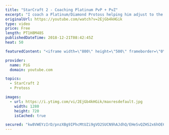 ```yaml
---
title: "StarCraft 2 - Coaching Platinum PvP + PvZ"
excerpt: "I coach a Platinum/Diamond Protoss helping him adjust to the new patch -- Watch live at https://www.twitch.tv/x5_pig"
originalUrl: https://youtube.com/watch?v=2EjGb4kHGik
type: video
price: Free
length: PT1H8M48S
publishedDateTime: 2018-12-21T08:42:45Z
heat: 50

featuredContent: "<iframe width=\"800\" height=\"500\" frameborder=\"0\" src=\"https://www.youtube.com/embed/2EjGb4kHGik\" allow=\"accelerometer; autoplay; encrypted-media; gyroscope; picture-in-picture\" allowfullscreen></iframe>"

provider:
  name: PiG
  domain: youtube.com

topics:
  - StarCraft 2
  - Protoss

images:
  - url: https://i.ytimg.com/vi/2EjGb4kHGik/maxresdefault.jpg
    width: 1280
    height: 720
    isCached: true

secured: "kw8VWEYzIrD/pnzXBg9IPhcMtUZi9gVO2SUCN9hAJdhQ/EHeSvQZHS2x6hOE66Y/GldQhpspF4b13GJuecrlPLYYcVMAOugd63mlY73pi7e6HP/uMCK+DP0e1eqWPFZZwWw87PJHRcFImwwxl/gfbOHUr/N2BRxff29JOjWIjE//MigvVGhN8hkVK8QUPxX4lN8JAszgz62kS2U6/cBp+IjgK7XQwQwO1LmVFXXnrUrFmB/iFvVUNmJYyFA4uSc0nhSDLJPEhM7sMziL5Rd8mkeWE0Sc6ZcxH38EbcaWaoErZI0bSL+A9w7N7YqBF7bLWGzjjfgSMWBQcFDOrNBr9MuDZ19t5zXvVvSU9T3oYdEx60BElMvInI6I1OoG3zpWKg7T0hno3JVV0c7e2O5KsRS0XGnKrje+xOBHeakytO0=;22/MCv2m3UF2DyyNaHIj1g=="
---
```


